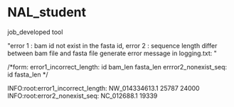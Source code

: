 # NAL_student
job_developed tool

"error 1 : bam id not exist in the fasta id,
 error 2 : sequence length differ between bam file and fasta file 
generate error message in logging.txt: "

/*form: error1_incorrect_length: id bam_len fasta_len
       errror2_nonexist_seq: id fasta_len */ 


INFO:root:error1_incorrect_length: NW_014334613.1       25787   24000
INFO:root:error2_nonexist_seq: NC_012688.1      19339
 

